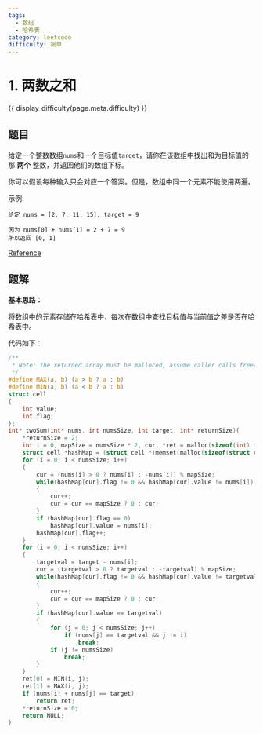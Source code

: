 ```yaml
---
tags:
  - 数组
  - 哈希表
category: leetcode
difficulty: 简单
---
```


# 1. 两数之和

{{ display_difficulty(page.meta.difficulty) }}

## 题目

给定一个整数数组`nums`和一个目标值`target`，请你在该数组中找出和为目标值的那 **两个** 整数，并返回他们的数组下标。

你可以假设每种输入只会对应一个答案。但是，数组中同一个元素不能使用两遍。

示例:

```
给定 nums = [2, 7, 11, 15], target = 9

因为 nums[0] + nums[1] = 2 + 7 = 9
所以返回 [0, 1]
```

[Reference](https://leetcode-cn.com/problems/two-sum)

## 题解

**基本思路：** 

将数组中的元素存储在哈希表中，每次在数组中查找目标值与当前值之差是否在哈希表中。

代码如下：

```c
/**
 * Note: The returned array must be malloced, assume caller calls free().
 */
#define MAX(a, b) (a > b ? a : b)
#define MIN(a, b) (a < b ? a : b)
struct cell
{
    int value;
    int flag;
};
int* twoSum(int* nums, int numsSize, int target, int* returnSize){
    *returnSize = 2;
    int i = 0, mapSize = numsSize * 2, cur, *ret = malloc(sizeof(int) * 2), targetval, j = 0;
    struct cell *hashMap = (struct cell *)memset(malloc(sizeof(struct cell) * mapSize), 0, sizeof(struct cell) * mapSize);
    for (i = 0; i < numsSize; i++)
    {
        cur = (nums[i] > 0 ? nums[i] : -nums[i]) % mapSize;
        while(hashMap[cur].flag != 0 && hashMap[cur].value != nums[i])
        {
            cur++;
            cur = cur == mapSize ? 0 : cur;
        }
        if (hashMap[cur].flag == 0)
            hashMap[cur].value = nums[i];
        hashMap[cur].flag++;
    }
    for (i = 0; i < numsSize; i++)
    {
        targetval = target - nums[i];
        cur = (targetval > 0 ? targetval : -targetval) % mapSize;
        while(hashMap[cur].flag != 0 && hashMap[cur].value != targetval)
        {
            cur++;
            cur = cur == mapSize ? 0 : cur;
        }
        if (hashMap[cur].value == targetval)
        {
            for (j = 0; j < numsSize; j++)
                if (nums[j] == targetval && j != i)
                    break;
            if (j != numsSize)
                break;
        }
    }
    ret[0] = MIN(i, j);
    ret[1] = MAX(i, j);
    if (nums[i] + nums[j] == target)
        return ret;
    *returnSize = 0;
    return NULL;
}
```